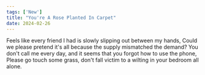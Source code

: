 ```yaml
---
tags: ['New']
title: "You're A Rose Planted In Carpet"
date: 2024-02-26
---
```


Feels like every friend I had is slowly slipping out between my hands,
Could we please pretend it's all because the supply mismatched the demand?
You don't call me every day, and it seems that you forgot how to use the phone,
Please go touch some grass, don't fall victim to a wilting in your bedroom all alone.
